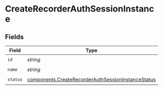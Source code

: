 # CreateRecorderAuthSessionInstance


## Fields

| Field                                                                                                                    | Type                                                                                                                     | Required                                                                                                                 | Description                                                                                                              |
| ------------------------------------------------------------------------------------------------------------------------ | ------------------------------------------------------------------------------------------------------------------------ | ------------------------------------------------------------------------------------------------------------------------ | ------------------------------------------------------------------------------------------------------------------------ |
| `id`                                                                                                                     | *string*                                                                                                                 | :heavy_check_mark:                                                                                                       | N/A                                                                                                                      |
| `name`                                                                                                                   | *string*                                                                                                                 | :heavy_check_mark:                                                                                                       | N/A                                                                                                                      |
| `status`                                                                                                                 | [components.CreateRecorderAuthSessionInstanceStatus](../../models/components/createrecorderauthsessioninstancestatus.md) | :heavy_check_mark:                                                                                                       | N/A                                                                                                                      |